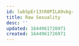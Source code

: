 ```yaml
---
id: lwbSpEr13tR0PILA9vbg-
title: Raw Sexuality
desc: ''
updated: 1644961726971
created: 1644961726971
---
```


